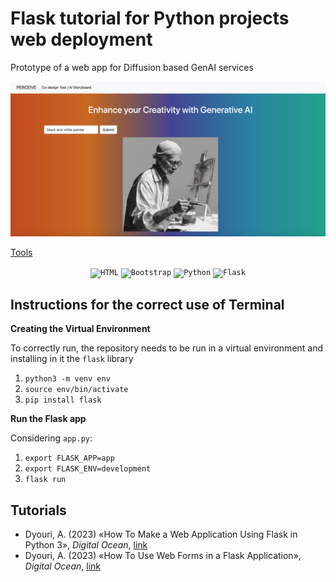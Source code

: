 # Flask tutorial for Python projects web deployment

Prototype of a web app for Diffusion based GenAI services

<img src="static/media/preview_screenshot.png">

<u>Tools</u>

<div align="center">
	<code><img width="50" src="https://user-images.githubusercontent.com/25181517/192158954-f88b5814-d510-4564-b285-dff7d6400dad.png" alt="HTML" title="HTML"/></code>
	<code><img width="50" src="https://user-images.githubusercontent.com/25181517/183898054-b3d693d4-dafb-4808-a509-bab54cf5de34.png" alt="Bootstrap" title="Bootstrap"/></code>
	<code><img width="50" src="https://user-images.githubusercontent.com/25181517/183423507-c056a6f9-1ba8-4312-a350-19bcbc5a8697.png" alt="Python" title="Python"/></code>
	<code><img width="50" src="https://user-images.githubusercontent.com/25181517/183423775-2276e25d-d43d-4e58-890b-edbc88e915f7.png" alt="Flask" title="Flask"/></code>
</div>

## Instructions for the correct use of Terminal

**Creating the Virtual Environment**

To correctly run, the repository needs to be run in a virtual environment and installing in it the `flask` library
1. `python3 -m venv env`
2. `source env/bin/activate`
3. `pip install flask`

**Run the Flask app**

Considering `app.py`:
1. `export FLASK_APP=app`
2. `export FLASK_ENV=development`
3. `flask run`

## Tutorials

- Dyouri, A. (2023) «How To Make a Web Application Using Flask in Python 3», *Digital Ocean*, [link](https://www.digitalocean.com/community/tutorials/how-to-make-a-web-application-using-flask-in-python-3)
- Dyouri, A. (2023) «How To Use Web Forms in a Flask Application», *Digital Ocean*, [link](https://www.digitalocean.com/community/tutorials/how-to-use-web-forms-in-a-flask-application)